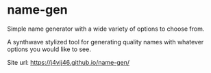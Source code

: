 # name-gen
Simple name generator with a wide variety of options to choose from.

A synthwave stylized tool for generating quality names with whatever options you would like to see.

Site url: https://j4vij46.github.io/name-gen/
